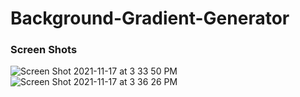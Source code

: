 # Background-Gradient-Generator

### Screen Shots
![Screen Shot 2021-11-17 at 3 33 50 PM](https://user-images.githubusercontent.com/39848284/142210377-cb32a150-c5a7-492f-af15-40ab62ba8906.png)
![Screen Shot 2021-11-17 at 3 36 26 PM](https://user-images.githubusercontent.com/39848284/142210730-d336bbb8-09f4-4503-a773-86ca0b893c2e.png)
